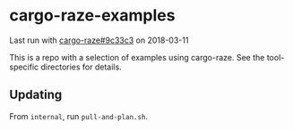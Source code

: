 # cargo-raze-examples

Last run with [cargo-raze#9c33c3](http://github.com/google/cargo-raze/commit/9c33c3b251aaf43d5070d9c1bd37a6b623599f54) on 2018-03-11

This is a repo with a selection of examples using cargo-raze. See the
tool-specific directories for details.

## Updating

From `internal`, run `pull-and-plan.sh`.
